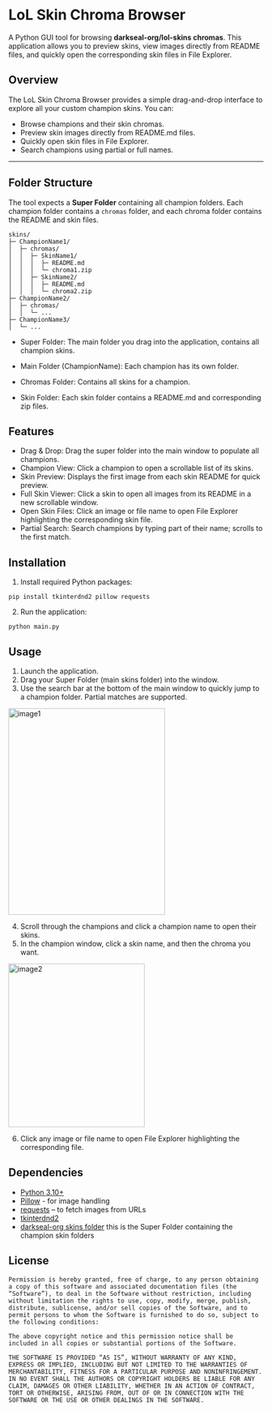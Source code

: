 # LoL Skin Chroma Browser

A Python GUI tool for browsing **darkseal-org/lol-skins chromas**. This application allows you to preview skins, view images directly from README files, and quickly open the corresponding skin files in File Explorer.


## Overview

The LoL Skin Chroma Browser provides a simple drag-and-drop interface to explore all your custom champion skins. You can:

- Browse champions and their skin chromas.
- Preview skin images directly from README.md files.
- Quickly open skin files in File Explorer.
- Search champions using partial or full names.

---

## Folder Structure

The tool expects a **Super Folder** containing all champion folders. Each champion folder contains a `chromas` folder, and each chroma folder contains the README and skin files.  

```text
skins/
├─ ChampionName1/
│  ├─ chromas/
│  │  ├─ SkinName1/
│  │  │  ├─ README.md
│  │  │  └─ chroma1.zip
│  │  ├─ SkinName2/
│  │  │  ├─ README.md
│  │  │  └─ chroma2.zip
├─ ChampionName2/
│  ├─ chromas/
│  │  └─ ...
├─ ChampionName3/
│  └─ ...
```
* Super Folder: The main folder you drag into the application, contains all champion skins.

* Main Folder (ChampionName): Each champion has its own folder.

* Chromas Folder: Contains all skins for a champion.

* Skin Folder: Each skin folder contains a README.md and corresponding zip files.

## Features
* Drag & Drop: Drag the super folder into the main window to populate all champions.
* Champion View: Click a champion to open a scrollable list of its skins.
* Skin Preview: Displays the first image from each skin README for quick preview.
* Full Skin Viewer: Click a skin to open all images from its README in a new scrollable window.
* Open Skin Files: Click an image or file name to open File Explorer highlighting the corresponding skin file.
* Partial Search: Search champions by typing part of their name; scrolls to the first match.

## Installation

1. Install required Python packages:
```text
pip install tkinterdnd2 pillow requests
```


2. Run the application:
```text
python main.py
```
## Usage
1. Launch the application.
2. Drag your Super Folder (main skins folder) into the window.
3. Use the search bar at the bottom of the main window to quickly jump to a champion folder. Partial matches are supported.
<img width="309" height="408" alt="image1" src="https://github.com/user-attachments/assets/b7717dd7-4201-4275-afab-c6509239c8a3" />

4. Scroll through the champions and click a champion name to open their skins.
5. In the champion window, click a skin name, and then the chroma you want.
<img width="269" height="323" alt="image2" src="https://github.com/user-attachments/assets/0117d021-6ca6-476f-9139-9720c892453f" />

6. Click any image or file name to open File Explorer highlighting the corresponding file.

## Dependencies
* [Python 3.10+](https://www.python.org/)
* [Pillow](https://pillow.readthedocs.io/en/stable/) - for image handling
* [requests](https://pypi.org/project/requests/)  – to fetch images from URLs
* [tkinterdnd2](https://pypi.org/project/tkinterdnd2/)
* [darkseal-org skins folder](https://github.com/darkseal-org/lol-skins/tree/main/skins) this is the Super Folder containing the champion skin folders

## License
```text
Permission is hereby granted, free of charge, to any person obtaining a copy of this software and associated documentation files (the “Software”), to deal in the Software without restriction, including without limitation the rights to use, copy, modify, merge, publish, distribute, sublicense, and/or sell copies of the Software, and to permit persons to whom the Software is furnished to do so, subject to the following conditions:

The above copyright notice and this permission notice shall be included in all copies or substantial portions of the Software.

THE SOFTWARE IS PROVIDED “AS IS”, WITHOUT WARRANTY OF ANY KIND, EXPRESS OR IMPLIED, INCLUDING BUT NOT LIMITED TO THE WARRANTIES OF MERCHANTABILITY, FITNESS FOR A PARTICULAR PURPOSE AND NONINFRINGEMENT. IN NO EVENT SHALL THE AUTHORS OR COPYRIGHT HOLDERS BE LIABLE FOR ANY CLAIM, DAMAGES OR OTHER LIABILITY, WHETHER IN AN ACTION OF CONTRACT, TORT OR OTHERWISE, ARISING FROM, OUT OF OR IN CONNECTION WITH THE SOFTWARE OR THE USE OR OTHER DEALINGS IN THE SOFTWARE.
```
